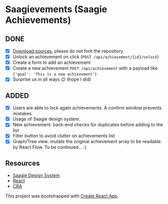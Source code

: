 # Saagievements (Saagie Achievements)

## DONE

- [x] [Download sources](https://github.com/saagie/saagievements/archive/master.zip), please do not fork the repository.
- [x] Unlock an achievement on click (`POST /api/achievement/{id}/unlock`)
- [x] Create a form to add an achievement
- [x] Create a new achievement `POST /api/achievement` with a payload like `{'goal': 'This is a new achievement'}`
- [x] Surprise us in all ways 😉 (hope I did)

## ADDED

- [x] Users are able to lock again achievements. A confirm window prevents mistakes.
- [x] Usage of Saagie design system.
- [x] New achievement: back-end checks for duplicates before adding to the list
- [x] Filter button to avoid clutter on achievements list
- [x] Graph/Tree view: mutate the original achievement array to be readable by React Flow. To be continued... :)

## Resources

* [Saagie Design System](https://go.saagie.com/design-system)
* [React](https://reactjs.org/)
* [CRA](https://create-react-app.dev/)

This project was bootstrapped with [Create React App](https://github.com/facebook/create-react-app).
